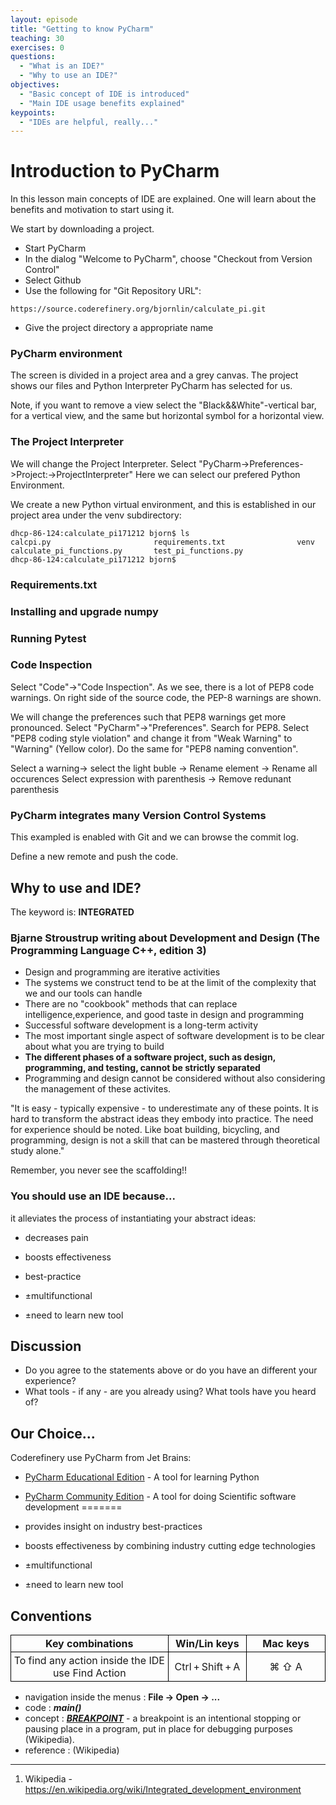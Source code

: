 ```yaml
---
layout: episode
title: "Getting to know PyCharm"
teaching: 30
exercises: 0
questions:
  - "What is an IDE?"
  - "Why to use an IDE?"
objectives:
  - "Basic concept of IDE is introduced"
  - "Main IDE usage benefits explained"
keypoints:
  - "IDEs are helpful, really..."
---
```


# Introduction to PyCharm

In this lesson main concepts of IDE are explained. One will learn about the benefits and motivation to start using it.

We start by downloading a project.
 - Start PyCharm
 - In the dialog "Welcome to PyCharm", choose "Checkout from Version Control"
 - Select Github
 - Use the following for "Git Repository URL":
 ```shell
 https://source.coderefinery.org/bjornlin/calculate_pi.git
```
- Give the project directory a appropriate name

### PyCharm environment
The screen is divided in a project area and a grey canvas. The project shows our files and
Python Interpreter PyCharm has selected for us.

Note, if you want to remove a view select the "Black&&White"-vertical bar, for a vertical view,
and the same but horizontal symbol for a horizontal view.

### The Project Interpreter
We will change the Project Interpreter.
Select "PyCharm->Preferences->Project:<projectname>->ProjectInterpreter"
Here we can select our prefered  Python Environment.

We create a new Python virtual environment, and this is established in our project area under
the venv subdirectory:

```shell
dhcp-86-124:calculate_pi171212 bjorn$ ls
calcpi.py                       requirements.txt                venv
calculate_pi_functions.py       test_pi_functions.py
dhcp-86-124:calculate_pi171212 bjorn$
```

### Requirements.txt

### Installing and upgrade numpy

### Running Pytest

### Code Inspection
Select "Code"->"Code Inspection". As we see, there is a lot of PEP8 code warnings. On right side
of the source code, the PEP-8 warnings are shown.

We will change the preferences such that PEP8 warnings get more pronounced.
Select "PyCharm"->"Preferences". Search for PEP8. Select "PEP8 coding style violation" and change
it from "Weak Warning" to "Warning" (Yellow color). Do the same for "PEP8 naming convention".

Select a warning-> select the light buble -> Rename element -> Rename all occurences
Select expression with parenthesis -> Remove redunant parenthesis


### PyCharm integrates many Version Control Systems
This exampled is enabled with Git and we can browse the commit log.

Define a new remote and push the code.

##  Why to use and IDE?

The keyword is: **INTEGRATED**
 
###  Bjarne Stroustrup writing about Development and Design (The Programming Language C++, edition 3)
  - Design and programming are iterative activities
  - The systems we construct tend to be at the limit of the complexity that  we and our tools can handle
  - There are no "cookbook" methods that can replace intelligence,experience, and good taste in design and programming  
  - Successful software development is a long-term activity
  - The most important single aspect of software development is to be clear about what you are trying to build
  - **The different phases of a software project, such as design, programming, and testing, cannot be strictly separated**
  - Programming and design cannot be considered without also considering the management of these activites.

"It is easy - typically expensive - to underestimate any of these points. It is hard to transform the abstract ideas they embody into practice. The need for experience should be noted. Like boat building, bicycling, and programming, design is not a skill that can be mastered through theoretical study alone."


Remember, you never see the scaffolding!!

### You should use an IDE because...
it alleviates the process of instantiating your abstract ideas:
- decreases pain
- boosts effectiveness
- best-practice

- ±multifunctional
- ±need to learn new tool
 
## Discussion
- Do you agree to the statements above or do you have an different your experience?
- What tools - if any - are you already using? What tools have you heard of?

## Our Choice...
Coderefinery use PyCharm from Jet Brains:
- [PyCharm Educational  Edition](https://www.jetbrains.com/pycharm/) - A tool for learning Python
- [PyCharm Community Edition](https://www.jetbrains.com/pycharm/) - A tool for doing Scientific software development
=======
- provides insight on industry best-practices
- boosts effectiveness by combining industry cutting edge technologies 

- ±multifunctional
- ±need to learn new tool


## Conventions

<table style="width:100%;">
  <tr>
    <th style="text-align: center; border: 1px solid black; padding: 3px; width:50%"> Key combinations </th>
    <th style="text-align: center; border: 1px solid black; padding: 3px; width:25%"> Win/Lin keys </th> 
    <th style="text-align: center; border: 1px solid black; padding: 3px; width:25%"> Mac keys </th>
  </tr>
  <tr>
    <td style="text-align: center; border: 1px solid black; padding: 3px;"> To find any action inside the IDE use Find Action </td>
    <td style="text-align: center; border: 1px solid black; padding: 3px;"> Ctrl + Shift + A </td> 
    <td style="text-align: center; border: 1px solid black; padding: 3px;"> ⌘ ⇧ A  </td>
  </tr>
</table>

- navigation inside the menus : **File -> Open -> ...**
- code : **_main()_**
- concept : [**_BREAKPOINT_**](https://en.wikipedia.org/wiki/Breakpoint) - a breakpoint is an intentional stopping or pausing place in a program, put in place for debugging purposes (Wikipedia).
- reference : (Wikipedia)

___ 

1. Wikipedia - https://en.wikipedia.org/wiki/Integrated_development_environment
